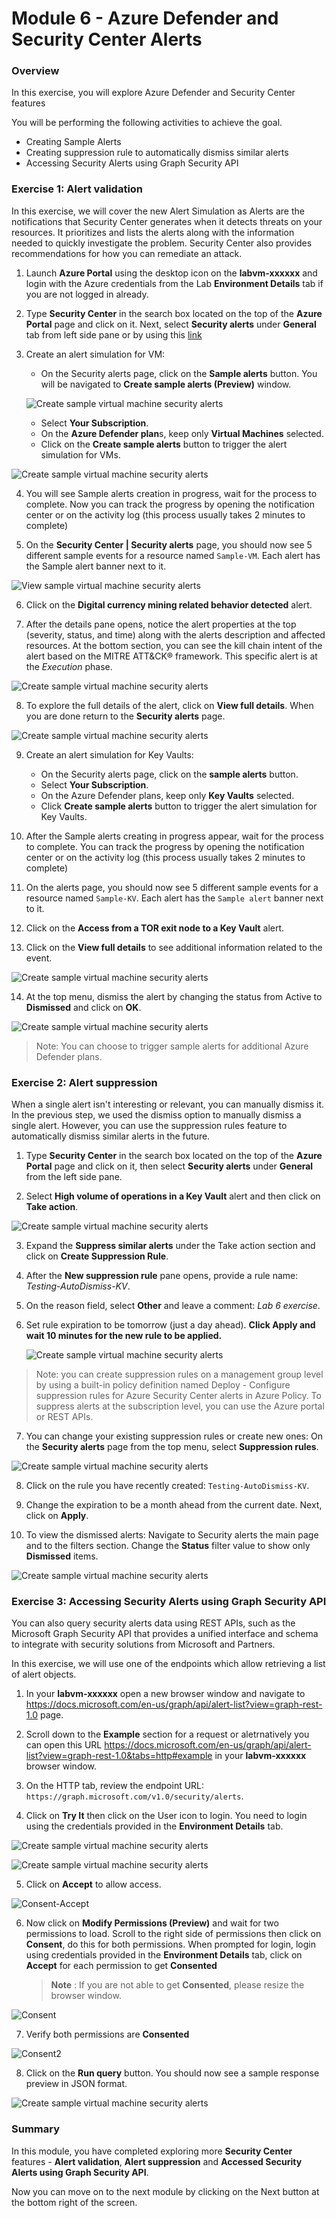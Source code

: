 # Module 6 - Azure Defender and Security Center Alerts

### Overview

In this exercise, you will explore Azure Defender and Security Center features

You will be performing the following activities to achieve the goal.

* Creating Sample Alerts
* Creating suppression rule to automatically dismiss similar alerts
* Accessing Security Alerts using Graph Security API

### Exercise 1: Alert validation

In this exercise, we will cover the new Alert Simulation as Alerts are the notifications that Security Center generates when it detects threats on your resources. It prioritizes and lists the alerts along with the information needed to quickly investigate the problem. Security Center also provides recommendations for how you can remediate an attack.

1.	Launch **Azure Portal** using the desktop icon on the **labvm-xxxxxx** and login with the Azure credentials from the Lab **Environment Details** tab if you are not logged in already.

2.	Type **Security Center** in the search box located on the top of the **Azure Portal** page and click on it. Next, select **Security alerts** under **General** tab from left side pane or by using this [link](https://portal.azure.com/?feature.argsecurityalerts=true&feature.customportal=false#blade/Microsoft_Azure_Security/SecurityMenuBlade/7)

3.	Create an alert simulation for VM:
    - On the Security alerts page, click on the **Sample alerts** button. You will be navigated to **Create sample alerts (Preview)** window.
    
    ![Create sample virtual machine security alerts](../Images/SampleAlerts.png)
    
    - Select **Your Subscription**.
    - On the **Azure Defender plan**s, keep only **Virtual Machines** selected.
    - Click on the **Create sample alerts** button to trigger the alert simulation for VMs.

![Create sample virtual machine security alerts](../Images/asc-create-sample-security-alerts-vm.gif?raw=true)

4.	You will see Sample alerts creation in progress, wait for the process to complete. Now you can track the progress by opening the notification center or on the activity log (this process usually takes 2 minutes to complete)

5.	On the **Security Center | Security alerts** page, you should now see 5 different sample events for a resource named `Sample-VM`. Each alert has the Sample alert banner next to it.

![View sample virtual machine security alerts](../Images/asc-view-sample-security-alerts-vm.gif?raw=true)

6.	Click on the **Digital currency mining related behavior detected** alert.

7.	After the details pane opens, notice the alert properties at the top (severity, status, and time) along with the alerts description and affected resources. At the bottom section, you can see the kill chain intent of the alert based on the MITRE ATT&CK® framework. This specific alert is at the *Execution* phase.

![Create sample virtual machine security alerts](../Images/Alert-Description.png)

8.	To explore the full details of the alert, click on **View full details**. When you are done return to the **Security alerts** page.

![Create sample virtual machine security alerts](../Images/Alert-Description-Details.png)

9.	Create an alert simulation for Key Vaults:
    - On the Security alerts page, click on the **sample alerts** button.
    - Select **Your Subscription**.
    - On the Azure Defender plans, keep only **Key Vaults** selected.
    - Click **Create sample alerts** button to trigger the alert simulation for Key Vaults.
    
10.	After the Sample alerts creating in progress appear, wait for the process to complete. You can track the progress by opening the notification center or on the activity log (this process usually takes 2 minutes to complete)

11.	On the alerts page, you should now see 5 different sample events for a resource named `Sample-KV`. Each alert has the `Sample alert` banner next to it.

12.	Click on the **Access from a TOR exit node to a Key Vault** alert.

13.	Click on the **View full details** to see additional information related to the event.

![Create sample virtual machine security alerts](../Images/TOR-exit-node.png)

14.	At the top menu, dismiss the alert by changing the status from Active to **Dismissed** and click on **OK**.

![Create sample virtual machine security alerts](../Images/TOR-alert-dismiss.png)

> Note: You can choose to trigger sample alerts for additional Azure Defender plans.

### Exercise 2: Alert suppression

When a single alert isn't interesting or relevant, you can manually dismiss it.
In the previous step, we used the dismiss option to manually dismiss a single alert. However, you can use the suppression rules feature to automatically dismiss similar alerts in the future.

1.	Type **Security Center** in the search box located on the top of the **Azure Portal** page and click on it, then select **Security alerts** under **General** from the left side pane.

2.	Select **High volume of operations in a Key Vault** alert and then click on **Take action**.

![Create sample virtual machine security alerts](../Images/Highvolume-Alert-Description-.png)

3.	Expand the **Suppress similar alerts** under the Take action section and click on **Create Suppression Rule**.

4.	After the **New suppression rule** pane opens, provide a rule name: *Testing-AutoDismiss-KV*.

5.	On the reason field, select **Other** and leave a comment: *Lab 6 exercise*.

6.	Set rule expiration to be tomorrow (just a day ahead). **Click Apply and wait 10 minutes for the new rule to be applied.**

    ![Create sample virtual machine security alerts](../Images/Create-Suppression-Rule1.png)

> Note: you can create suppression rules on a management group level by using a built-in policy definition named Deploy - Configure suppression rules for Azure Security Center alerts in Azure Policy. To suppress alerts at the subscription level, you can use the Azure portal or REST APIs.

7. You can change your existing suppression rules or create new ones: On the **Security alerts** page from the top menu, select **Suppression rules**. 

![Create sample virtual machine security alerts](../Images/alert-suppression.png)

8. Click on the rule you have recently created: `Testing-AutoDismiss-KV`.

9. Change the expiration to be a month ahead from the current date. Next, click on **Apply**.

10. To view the dismissed alerts: Navigate to Security alerts the main page and to the filters section. Change the **Status** filter value to show only **Dismissed** items.

![Create sample virtual machine security alerts](../Images/suppression-filter-options.png)

### Exercise 3: Accessing Security Alerts using Graph Security API

You can also query security alerts data using REST APIs, such as the Microsoft Graph Security API that provides a unified interface and schema to integrate with security solutions from Microsoft and Partners.

In this exercise, we will use one of the endpoints which allow retrieving a list of alert objects.

1.	In your **labvm-xxxxxx** open a new browser window and navigate to https://docs.microsoft.com/en-us/graph/api/alert-list?view=graph-rest-1.0 page.

2.	Scroll down to the **Example** section for a request or aletrnatively you can open this URL https://docs.microsoft.com/en-us/graph/api/alert-list?view=graph-rest-1.0&tabs=http#example in your **labvm-xxxxxx** browser window.

3.	On the HTTP tab, review the endpoint URL: `https://graph.microsoft.com/v1.0/security/alerts`.

4.	Click on **Try It** then click on the User icon to login. You need to login using the credentials provided in the **Environment Details** tab.

![Create sample virtual machine security alerts](../Images/rest-tryit.png)

![Create sample virtual machine security alerts](../Images/rest-execute-login.png)

5.  Click on **Accept** to allow access.

![Consent-Accept](../Images/consent-accept.png)

6.  Now click on **Modify Permissions (Preview)** and wait for two permissions to load. Scroll to the right side of permissions then click on **Consent**, do this for both permissions. When prompted for login, login using credentials provided in the **Environment Details** tab, click on **Accept** for each permission to get **Consented**

    > **Note** : If you are not able to get **Consented**, please resize the browser window.

![Consent](../Images/consent.png)

7.  Verify both permissions are **Consented**

![Consent2](../Images/consent2.png)

8.	Click on the **Run query** button. You should now see a sample response preview in JSON format.

![Create sample virtual machine security alerts](../Images/get.png)

### Summary

In this module, you have completed exploring more **Security Center** features - **Alert validation**, **Alert suppression** and **Accessed Security Alerts using Graph Security API**.

Now you can move on to the next module by clicking on the Next button at the bottom right of the screen.
